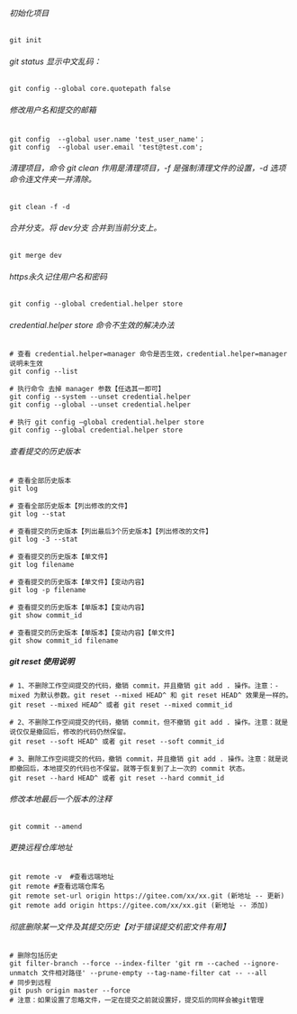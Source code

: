 ###### 初始化项目
```
git init
```

###### git status 显示中文乱码：
```
git config --global core.quotepath false
```
###### 修改用户名和提交的邮箱
```
git config  --global user.name 'test_user_name'；
git config  --global user.email 'test@test.com';
```

###### 清理项目，命令 git clean 作用是清理项目，-f 是强制清理文件的设置，-d 选项命令连文件夹一并清除。
```
git clean -f -d
```

###### 合并分支。将 dev分支 合并到当前分支上。
```
git merge dev
```

###### https永久记住用户名和密码
```
git config --global credential.helper store
```
###### credential.helper store 命令不生效的解决办法
```
# 查看 credential.helper=manager 命令是否生效，credential.helper=manager 说明未生效
git config --list

# 执行命令 去掉 manager 参数【任选其一即可】
git config --system --unset credential.helper
git config --global --unset credential.helper

# 执行 git config –global credential.helper store
git config --global credential.helper store
```
###### 查看提交的历史版本
```
# 查看全部历史版本
git log

# 查看全部历史版本【列出修改的文件】
git log --stat

# 查看提交的历史版本【列出最后3个历史版本】【列出修改的文件】
git log -3 --stat

# 查看提交的历史版本【单文件】
git log filename

# 查看提交的历史版本【单文件】【变动内容】
git log -p filename

# 查看提交的历史版本【单版本】【变动内容】
git show commit_id

# 查看提交的历史版本【单版本】【变动内容】【单文件】
git show commit_id filename
```

##### git reset 使用说明
```
# 1、不删除工作空间提交的代码，撤销 commit，并且撤销 git add . 操作。注意：-mixed 为默认参数。git reset --mixed HEAD^ 和 git reset HEAD^ 效果是一样的。
git reset --mixed HEAD^ 或者 git reset --mixed commit_id

# 2、不删除工作空间提交的代码，撤销 commit，但不撤销 git add . 操作。注意：就是说仅仅是撤回后，修改的代码仍然保留。
git reset --soft HEAD^ 或者 git reset --soft commit_id

# 3、删除工作空间提交的代码，撤销 commit，并且撤销 git add . 操作。注意：就是说即撤回后，本地提交的代码也不保留。就等于恢复到了上一次的 commit 状态。
git reset --hard HEAD^ 或者 git reset --hard commit_id
```


###### 修改本地最后一个版本的注释
```
git commit --amend
```

###### 更换远程仓库地址
```
git remote -v  #查看远端地址
git remote #查看远端仓库名
git remote set-url origin https://gitee.com/xx/xx.git (新地址 -- 更新)
git remote add origin https://gitee.com/xx/xx.git (新地址 -- 添加)
```


###### 彻底删除某一文件及其提交历史【对于错误提交机密文件有用】
```
# 删除包括历史
git filter-branch --force --index-filter 'git rm --cached --ignore-unmatch 文件相对路径' --prune-empty --tag-name-filter cat -- --all
# 同步到远程
git push origin master --force
# 注意：如果设置了忽略文件，一定在提交之前就设置好，提交后的同样会被git管理
```


